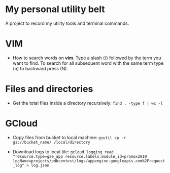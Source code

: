 # My personal utility belt

A project to record my utility tools and terminal commands.


# VIM

- How to search words on **vim**. Type a slash (/) followed by the term you want to find. To search for all subsequent word with the same term type (n) to backward press (N).  
  

# Files and directories

- Get the total files inside a directory recursively: ```find . -type f | wc -l```

# GCloud

- Copy files from bucket to local machine: ```gsutil cp -r gs://bucket_name/ /local/directory```

- Download logs to local tile: ```gcloud logging read "resource.type=gae_app resource.labels.module_id=promox2019 logName=projects/pdbcontest/logs/appengine.googleapis.com%2Frequest_log" > log.json```
